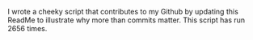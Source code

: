 I wrote a cheeky script that contributes to my Github by updating this ReadMe to illustrate why more than commits matter. This script has run 2656 times.
